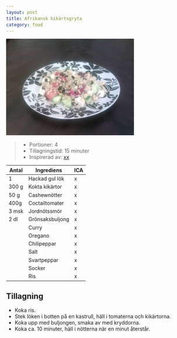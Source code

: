 ```yaml
---
layout: post
title: Afrikansk kikärtsgryta
category: food
---
```


![Food](/images/food/2011-02-03-afrikansk-kikartsgryta.png)

>* Portioner: 4
>* Tillagningstid: 15 minuter
>* Inspirerad av: [xx](http://www.vegetariskt.com/visarecept.asp?ReceptID=230)

Antal | Ingrediens                | ICA
----- | ------------------------- | ---
1     | Hackad gul lök            | x
300 g | Kokta kikärtor            | x
50 g  | Cashewnötter              | x
400g  | Coctailtomater            | x
3 msk | Jordnötssmör              | x
2 dl  | Grönsaksbuljong           | x
      | Curry                     | x
      | Oregano                   | x
      | Chilipeppar               | x
      | Salt                      | x
      | Svartpeppar               | x
      | Socker                    | x
      | Ris                       | x

Tillagning
----------
* Koka ris.
* Stek löken i botten på en kastrull, häll i tomaterna och kikärtorna.
* Koka upp med buljongen, smaka av med kryddorna.
* Koka ca. 10 minuter, häll i nötterna när en minut återstår.


